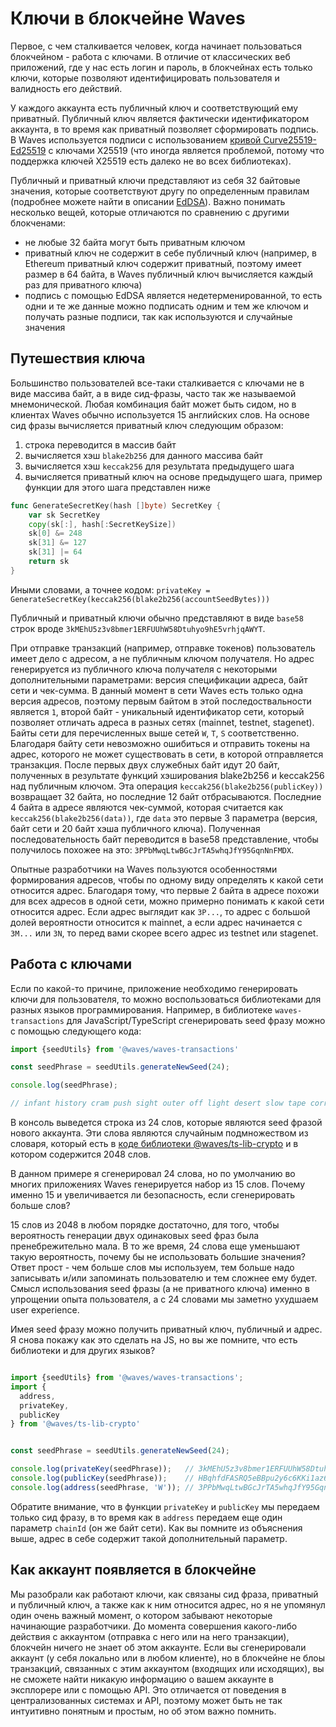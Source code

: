 # Ключи в блокчейне Waves

Первое, с чем сталкивается человек, когда начинает пользоваться блокчейном - работа с ключами. В отличие от классических веб приложений, где у нас есть логин и пароль, в блокчейнах есть только ключи, которые позволяют идентифицировать пользователя и валидность его действий.

У каждого аккаунта есть публичный ключ и соответствующий ему приватный. Публичный ключ является фактически идентификатором аккаунта, в то время как приватный позволяет сформировать подпись. В Waves используется подписи с использованием [кривой Curve25519-Ed25519](https://en.wikipedia.org/wiki/EdDSA#Ed25519) с ключами X25519 (что иногда является проблемой, потому что поддержка ключей X25519 есть далеко не во всех библиотеках).

Публичный и приватный ключи представляют из себя 32 байтовые значения, которые соответствуют другу по определенным правилам (подробнее можете найти в описании [EdDSA](https://blog.filippo.io/using-ed25519-keys-for-encryption/)). Важно понимать несколько вещей, которые отличаются по сравнению с другими блокченами:

- не любые 32 байта могут быть приватным ключом
- приватный ключ не содержит в себе публичный ключ (например, в Ethereum приватный ключ содержит приватный, поэтому имеет размер в 64 байта, в Waves публичный ключ вычисляется каждый раз для приватного ключа)
- подпись с помощью EdDSA является недетерменированной, то есть одни и те же данные можно подписать одним и тем же ключом и получать разные подписи, так как используются и случайные значения

## Путешествия ключа

Большинство пользователей все-таки сталкивается с ключами не в виде массива байт, а в виде сид-фразы, часто так же называемой мнемонической. Любая комбинация байт может быть сидом, но в клиентах Waves обычно используется 15 английских слов. На основе сид фразы вычисляется приватный ключ следующим образом:

1. строка переводится в массив байт
2. вычисляется хэш `blake2b256` для данного массива байт
3. вычисляется хэш `keccak256` для результата предыдущего шага
4. вычисляется приватный ключ на основе предыдущего шага, пример функции для этого шага представлен ниже

```go
func GenerateSecretKey(hash []byte) SecretKey {
    var sk SecretKey
    copy(sk[:], hash[:SecretKeySize])
    sk[0] &= 248
    sk[31] &= 127
    sk[31] |= 64
    return sk
}

```

Иными словами, а точнее кодом:
`privateKey = GenerateSecretKey(keccak256(blake2b256(accountSeedBytes)))`

Публичный и приватный ключи обычно представляют в виде `base58` строк вроде `3kMEhU5z3v8bmer1ERFUUhW58Dtuhyo9hE5vrhjqAWYT`.

При отправке транзакций (например, отправке токенов) пользователь имеет дело с адресом, а не публичным ключом получателя. Но адрес генерируется из публичного ключа получателя с некоторыми дополнительными параметрами: версия спецификации адреса, байт сети и чек-сумма. В данный момент в сети Waves есть только одна версия адресов, поэтому первым байтом в этой последоствальности является `1`, второй байт - уникальный идентификатор сети, который позволяет отличать адреса в разных сетях (mainnet, testnet, stagenet). Байты сети для перечисленных выше сетей `W`, `T`, `S` соответственно. Благодаря байту сети невозможно ошибиться и отправить токены на адрес, которого не может существовать в сети, в которой отправляется транзакция. После первых двух служебных байт идут 20 байт, полученных в результате функций хэширования blake2b256 и keccak256 над публичным ключом. Эта операция `keccak256(blake2b256(publicKey))` возвращает 32 байта, но последние 12 байт отбрасываются. Последние 4 байта в адресе являются чек-суммой, которая считается как `keccak256(blake2b256(data))`, где `data` это первые 3 параметра (версия, байт сети и 20 байт хэша публичного ключа). Полученная последовательность байт переводится в base58 представление, чтобы получилось похожее на это: `3PPbMwqLtwBGcJrTA5whqJfY95GqnNnFMDX`.

Опытные разработчики на Waves пользуются особенностями формирования адресов, чтобы по одному виду определять к какой сети относится адрес. Благодаря тому, что первые 2 байта в адресе похожи для всех адресов в одной сети, можно примерно понимать к какой сети относится адрес. Если адрес выглядит как `3P...`, то адрес с большой долей вероятности относится к mainnet, а если адрес начинается с `3M...` или `3N`, то перед вами скорее всего адрес из testnet или stagenet.

## Работа с ключами

Если по какой-то причине, приложение необходимо генерировать ключи для пользователя, то можно воспользоваться библиотеками для разных языков программирования. Например, в библиотеке `waves-transactions` для JavaScript/TypeScript сгенерировать seed фразу можно с помощью следующего кода:

```js
import {seedUtils} from '@waves/waves-transactions'

const seedPhrase = seedUtils.generateNewSeed(24);

console.log(seedPhrase);

// infant history cram push sight outer off light desert slow tape correct chuckle chat mechanic jacket camp guide need scale twelve else hard cement
```

В консоль выведется строка из 24 слов, которые являются seed фразой нового аккаунта. Эти слова являются случайным подмножеством из словаря, который есть в [коде библиотеки @waves/ts-lib-crypto](https://github.com/wavesplatform/ts-lib-crypto/blob/master/src/crypto/seed-words-list.ts) и в котором содержится 2048 слов.

В данном примере я сгенерировал 24 слова, но по умолчанию во многих приложениях Waves генерируется набор из 15 слов. Почему именно 15 и увеличивается ли безопасность, если сгенерировать больше слов?

15 слов из 2048 в любом порядке достаточно, для того, чтобы вероятность генерации двух одинаковых seed фраз была пренебрежительно мала. В то же время, 24 слова еще уменьшают такую вероятность, почему бы не использовать большие значения? Ответ прост - чем больше слов мы используем, тем больше надо записывать и/или запоминать пользователю и тем сложнее ему будет. Смысл использования seed фразы (а не приватного ключа) именно в упрощении опыта пользователя, а с 24 словами мы заметно ухудшаем user experience.

Имея seed фразу можно получить приватный ключ, публичный и адрес. Я снова покажу как это сделать на JS, но вы же помните, что есть библиотеки и для других языков?

```js

import {seedUtils} from '@waves/waves-transactions';
import {
  address,
  privateKey,
  publicKey
} from '@waves/ts-lib-crypto'


const seedPhrase = seedUtils.generateNewSeed(24);

console.log(privateKey(seedPhrase));   // 3kMEhU5z3v8bmer1ERFUUhW58Dtuhyo9hE5vrhjqAWYT
console.log(publicKey(seedPhrase));    // HBqhfdFASRQ5eBBpu2y6c6KKi1az6bMx8v1JxX4iW1Q8
console.log(address(seedPhrase, 'W')); // 3PPbMwqLtwBGcJrTA5whqJfY95GqnNnFMDX
```

Обратите внимание, что в функции `privateKey` и `publicKey` мы передаем только сид фразу, в то время как в `address` передаем еще один параметр `chainId` (он же байт сети). Как вы помните из объяснения выше, адрес в себе содержит такой дополнительный параметр.

## Как аккаунт появляется в блокчейне

Мы разобрали как работают ключи, как связаны сид фраза, приватный и публичный ключ, а также как к ним относится адрес, но я не упомянул один очень важный момент, о котором забывают некоторые начинающие разработчики. До момента совершения какого-либо действия с аккаунтом (отправка с него или на него транзакции), блокчейн ничего не знает об этом аккаунте. Если вы сгенерировали аккаунт (у себя локально или в любом клиенте), но в блокчейне не блоы транзакций, связанных с этим аккаунтом (входящих или исходящих), вы не сможете найти никакую информацию о вашем аккаунте в эксплорере или с помощью API. Это отличается от поведения в централизованных системах и API, поэтому может быть не так интуитивно понятным и простым, но об этом важно помнить.
